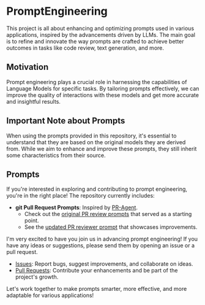 # PromptEngineering

This project is all about enhancing and optimizing prompts used in various applications, inspired by the advancements driven by LLMs. The main goal is to refine and innovate the way prompts are crafted to achieve better outcomes in tasks like code review, text generation, and more.

## Motivation

Prompt engineering plays a crucial role in harnessing the capabilities of Language Models for specific tasks. By tailoring prompts effectively, we can improve the quality of interactions with these models and get more accurate and insightful results.

## Important Note about Prompts

When using the prompts provided in this repository, it's essential to understand that they are based on the original models they are derived from. While we aim to enhance and improve these prompts, they still inherit some characteristics from their source.

## Prompts

If you're interested in exploring and contributing to prompt engineering, you're in the right place! The repository currently includes:

- **git Pull Request Prompts**: Inspired by [PR-Agent](https://github.com/Codium-ai/pr-agent).
    - Check out the [original PR review prompts](git-pr/original_system_prompt.txt) that served as a starting point.
    - See the [updated PR reviewer prompt](git-pr/updated_system_prompt.txt) that showcases improvements.

I'm very excited to have you join us in advancing prompt engineering! If you have any ideas or suggestions, please send them by opening an issue or a pull request.

- [Issues](https://github.com/ZoneTwelve/PromptEngineering/issues): Report bugs, suggest improvements, and collaborate on ideas.
- [Pull Requests](https://github.com/ZoneTwelve/PromptEngineering/pulls): Contribute your enhancements and be part of the project's growth.

Let's work together to make prompts smarter, more effective, and more adaptable for various applications!
